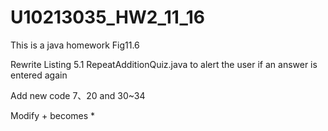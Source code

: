 # U10213035_HW2_11_16
This is a java homework Fig11.6

Rewrite Listing 5.1 RepeatAdditionQuiz.java to alert the user if an answer is entered again

Add new code 7、20 and 30~34

Modify + becomes *
